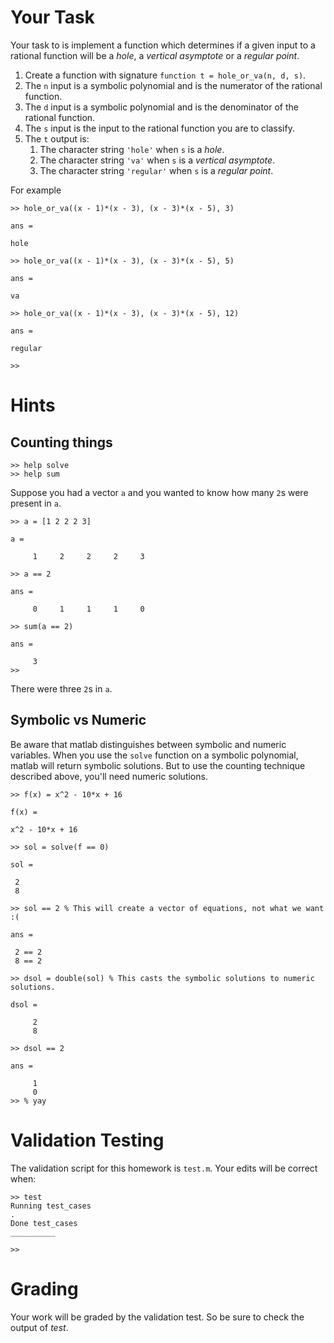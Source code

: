 # Your Task

Your task to is implement a function which determines if a given input to a rational function
will be a *hole*, a *vertical asymptote* or a *regular point*.

1. Create a function with signature `function t = hole_or_va(n, d, s)`.
2. The `n` input is a symbolic polynomial and is the numerator of the rational function.
3. The `d` input is a symbolic polynomial and is the denominator of the rational function.
4. The `s` input is the input to the rational function you are to classify.
5. The `t` output is:
    1. The character string `'hole'` when `s` is a *hole*.
    2. The character string `'va'` when `s` is a *vertical asymptote*.
    3. The character string `'regular'` when `s` is a *regular point*.

For example
```
>> hole_or_va((x - 1)*(x - 3), (x - 3)*(x - 5), 3)

ans =

hole 

>> hole_or_va((x - 1)*(x - 3), (x - 3)*(x - 5), 5)

ans =

va

>> hole_or_va((x - 1)*(x - 3), (x - 3)*(x - 5), 12)

ans =

regular

>>
```

# Hints

## Counting things
```
>> help solve
>> help sum
```
Suppose you had a vector `a` and you wanted to know how many `2`s were present in `a`.
```
>> a = [1 2 2 2 3]

a =

     1     2     2     2     3

>> a == 2

ans =

     0     1     1     1     0

>> sum(a == 2)

ans =

     3
>>
```
There were three `2`s in `a`.

## Symbolic vs Numeric
Be aware that matlab distinguishes between symbolic and numeric variables.
When you use the `solve` function on a symbolic polynomial, matlab will return symbolic solutions.
But to use the counting technique described above, you'll need numeric solutions.
```
>> f(x) = x^2 - 10*x + 16
 
f(x) =
 
x^2 - 10*x + 16
 
>> sol = solve(f == 0)
 
sol =
 
 2
 8
 
>> sol == 2 % This will create a vector of equations, not what we want :(
 
ans =
 
 2 == 2 
 8 == 2
 
>> dsol = double(sol) % This casts the symbolic solutions to numeric solutions.

dsol =

     2
     8

>> dsol == 2

ans =

     1
     0
>> % yay
```

# Validation Testing

The validation script for this homework is `test.m`.
Your edits will be correct when:

```
>> test
Running test_cases
.
Done test_cases
__________

>> 
```

# Grading

Your work will be graded by the validation test. 
So be sure to check the output of *test*.
